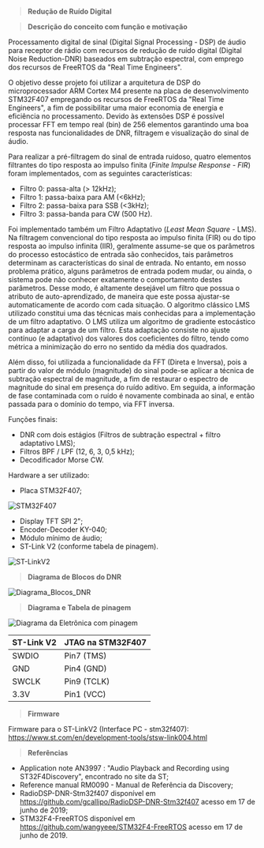 >__Redução de Ruído Digital__

>__Descrição do conceito com função e motivação__

Processamento digital de sinal (Digital Signal Processing - DSP) de áudio para receptor de rádio com recursos de redução de ruído digital (Digital Noise Reduction-DNR) baseados em subtração espectral, com emprego dos recursos de FreeRTOS da "Real Time Engineers".

O objetivo desse projeto foi utilizar a arquitetura de DSP do microprocessador ARM Cortex M4 presente na placa de desenvolvimento STM32F407 empregando os recursos de FreeRTOS da "Real Time Engineers", a fim de possibilitar uma maior economia de energia e eficiência no processamento. Devido às extensões DSP é possível processar FFT em tempo real (bin) de 256 elementos garantindo uma boa resposta nas funcionalidades de DNR, filtragem e visualização do sinal de áudio.

Para realizar a pré-filtragem do sinal de entrada ruidoso, quatro elementos filtrantes do tipo resposta ao impulso finita (_Finite Impulse Response - FIR_) foram implementados, com as seguintes características:
- Filtro 0: passa-alta (> 12kHz);
- Filtro 1: passa-baixa para AM (<6kHz);
- Filtro 2: passa-baixa para SSB (<3kHz);
- Filtro 3: passa-banda para CW (500 Hz).

Foi implementado também um Filtro Adaptativo (_Least Mean Square_ - LMS). Na filtragem convencional do tipo resposta ao impulso finita (FIR) ou do tipo resposta ao impulso infinita (IIR), geralmente assume-se que os parâmetros do processo estocástico de entrada são conhecidos, tais parâmetros determinam as características do sinal de entrada. No entanto, em nosso problema prático, alguns parâmetros de entrada podem mudar, ou ainda, o sistema pode não conhecer exatamente o comportamento destes parâmetros. Desse modo, é altamente desejável um filtro que possua o atributo de auto-aprendizado, de maneira que este possa ajustar-se automaticamente de acordo com cada situação. O algoritmo clássico LMS utilizado constitui uma das técnicas mais conhecidas para a implementação de um filtro adaptativo. O LMS utiliza um algoritmo de gradiente estocástico para adaptar a carga de um filtro. Esta adaptação consiste no ajuste contínuo (e adaptativo) dos valores dos coeficientes do filtro, tendo como métrica a minimização do erro no sentido da média dos quadrados.

Além disso,  foi utilizada a funcionalidade da FFT (Direta e Inversa), pois a partir do valor de módulo (magnitude) do sinal pode-se aplicar a técnica de subtração espectral de magnitude, a fim de restaurar o espectro de magnitude do sinal em presença do ruído aditivo. Em seguida, a informação de fase contaminada com o ruído é novamente combinada ao sinal, e então passada para o domínio do tempo, via FFT inversa.

Funções finais:
- DNR com dois estágios (Filtros de subtração espectral + filtro adaptativo LMS);
- Filtros BPF / LPF (12, 6, 3, 0,5 kHz);
- Decodificador Morse CW.

Hardware a ser utilizado:
- Placa STM32F407;

![STM32F407](https://user-images.githubusercontent.com/37374766/59639157-bb661d00-9130-11e9-821b-b05237f6f7ec.JPG)

- Display TFT SPI 2";
- Encoder-Decoder KY-040;
- Módulo mínimo de áudio;
- ST-Link V2 (conforme tabela de pinagem).

![ST-LinkV2](https://user-images.githubusercontent.com/37374766/59639155-bb661d00-9130-11e9-893d-06e34e660bf2.JPG)

>__Diagrama de Blocos do DNR__

![Diagrama_Blocos_DNR](https://user-images.githubusercontent.com/37374766/59629492-581cc080-9119-11e9-888f-9a164f1cd51c.jpg)

>__Diagrama e Tabela de pinagem__

![Diagrama da Eletrônica com pinagem](https://user-images.githubusercontent.com/37374766/59636471-fb75d180-9129-11e9-84a0-c89447238805.jpg)

|ST-Link V2|JTAG na STM32F407|
|----------|-----------------|
|SWDIO     |Pin7 (TMS)       |
|GND       |Pin4 (GND)       |
|SWCLK     |Pin9 (TCLK)      |
|3.3V      |Pin1 (VCC)       |

>__Firmware__

Firmware para o ST-LinkV2 (Interface PC - stm32f407): 
https://www.st.com/en/development-tools/stsw-link004.html

>__Referências__

- Application note AN3997 : "Audio Playback and Recording using ST32F4Discovery", encontrado no site da ST;
- Reference manual RM0090 - Manual de Referência da Discovery;
- RadioDSP-DNR-Stm32f407 disponível em <https://github.com/gcallipo/RadioDSP-DNR-Stm32f407> acesso em 17 de junho de 2019;
- STM32F4-FreeRTOS disponível em <https://github.com/wangyeee/STM32F4-FreeRTOS> acesso em 17 de junho de 2019.

